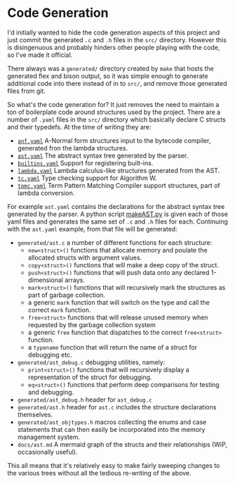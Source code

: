# Code Generation

I'd initially wanted to hide the code generation aspects of this
project and just commit the generated `.c` and `.h` files in the `src/`
directory. However this is disingenuous and probably hinders other people
playing with the code, so I've made it official.

There always was a `generated/` directory created by `make` that hosts the
generated flex and bison output, so it was simple enough to generate
additional code into there instead of in to `src/`, and remove those
generated files from git.

So what's the code generation for? It just removes the need to maintain
a ton of boilerplate code around structures used by the project. There
are a number of `.yaml` files in the `src/` directory which basically
declare C structs and their typedefs. At the time of writing they are:

* [`anf.yaml`](../src/anf.yaml) A-Normal form structures input to the bytecode compiler, generated fron the lambda structures.
* [`ast.yaml`](../src/ast.yaml) The abstract syntax tree generated by the parser.
* [`builtins.yaml`](../src/builtins.yaml) Support for registering built-ins.
* [`lambda.yaml`](../src/lambda.yaml) Lambda calculus-like structures generated from the AST.
* [`tc.yaml`](src/tc.yaml) Type checking support for Algorithm W.
* [`tpmc.yaml`](../src/tpmc.yaml) Term Pattern Matching Compiler support structures, part of lambda conversion.

For example `ast.yaml` contains the declarations for the
abstract syntax tree generated by the parser. A python script
[makeAST.py](../tools/makeAST.py) is given each of those yaml files and
generates the same set of `.c` and `.h` files for each. Continuing with
the `ast.yaml` example, from that file will be generated:

* `generated/ast.c` a number of different functions for each structure:
   * `new<struct>()` functions that allocate memory and poulate the allocated structs with argument values.
   * `copy<struct>()` functions that will make a deep copy of the struct.
   * `push<struct>()` functions that will push data onto any declared 1-dimensional arrays.
   * `mark<struct>()` functions that will recursively mark the structures as part of garbage collection.
   * a generic `mark` function that will switch on the type and call the correct `mark` function.
   * `free<struct>` functions that will release unused memory when requested by the garbage collection system
   * a generic `free` function that dispatches to the correct `free<struct>` function.
   * a `typename` function that will return the name of a struct for debugging etc.
* `generated/ast_debug.c` debugging utilities, namely:
   * `print<struct>()` functions that will recursively display a representation of the struct for debugging.
   * `eq<struct>()` functions that perform deep comparisons for testing and debugging.
* `generated/ast_debug.h` header for `ast_debug.c`
* `generated/ast.h` header for `ast.c` includes the structure declarations themselves.
* `generated/ast_objtypes.h` macros collecting the enums and case statements that can then easily be incorporated into the memory management system.
* `docs/ast.md` A mermaid graph of the structs and their relationships
(WiP, occasionally useful).

This all means that it's relatively easy to make fairly sweeping changes
to the various trees without all the tedious re-writing of the above.
